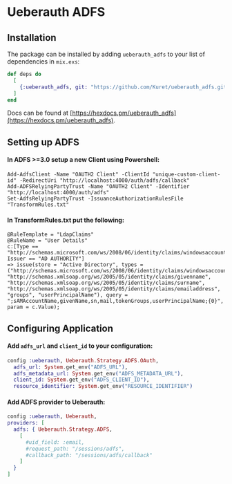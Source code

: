 # Ueberauth ADFS

## Installation

The package can be installed by adding `ueberauth_adfs` to your list of dependencies in `mix.exs`:

```elixir
def deps do
  [
    {:ueberauth_adfs, git: "https://github.com/Kuret/ueberauth_adfs.git"}
  ]
end
```

Docs can be found at [https://hexdocs.pm/ueberauth_adfs](https://hexdocs.pm/ueberauth_adfs).

## Setting up ADFS

#### In ADFS >=3.0 setup a new Client using Powershell:
  ```
  Add-AdfsClient -Name "OAUTH2 Client" -ClientId "unique-custom-client-id" -RedirectUri "http://localhost:4000/auth/adfs/callback"
  Add-ADFSRelyingPartyTrust -Name "OAUTH2 Client" -Identifier "http://localhost:4000/auth/adfs"
  Set-AdfsRelyingPartyTrust -IssuanceAuthorizationRulesFile "TransformRules.txt"
  ```
#### In TransformRules.txt put the following:
  ```
  @RuleTemplate = "LdapClaims"
  @RuleName = "User Details"
  c:[Type == "http://schemas.microsoft.com/ws/2008/06/identity/claims/windowsaccountname", Issuer == "AD AUTHORITY"]
 => issue(store = "Active Directory", types = ("http://schemas.microsoft.com/ws/2008/06/identity/claims/windowsaccountname", "http://schemas.xmlsoap.org/ws/2005/05/identity/claims/givenname", "http://schemas.xmlsoap.org/ws/2005/05/identity/claims/surname", "http://schemas.xmlsoap.org/ws/2005/05/identity/claims/emailaddress", "groups", "userPrincipalName"), query = ";sAMAccountName,givenName,sn,mail,tokenGroups,userPrincipalName;{0}", param = c.Value);
  ```

## Configuring Application

#### Add `adfs_url` and `client_id` to your configuration:
  ```elixir
  config :ueberauth, Ueberauth.Strategy.ADFS.OAuth,
    adfs_url: System.get_env("ADFS_URL"),
    adfs_metadata_url: System.get_env("ADFS_METADATA_URL"),
    client_id: System.get_env("ADFS_CLIENT_ID"),
    resource_identifier: System.get_env("RESOURCE_IDENTIFIER")
  ```

#### Add ADFS provider to Ueberauth:
  ```elixir
  config :ueberauth, Ueberauth,
  providers: [
    adfs: { Ueberauth.Strategy.ADFS,
      [
        #uid_field: :email,
        #request_path: "/sessions/adfs",
        #callback_path: "/sessions/adfs/callback"
      ]
    }
  ]
  ```
